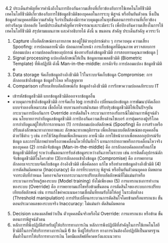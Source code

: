 4.2 ประเด็นสำคัญที่ควรคำนึงถึงในการป้องกันความเสี่ยงที่เกี่ยวข้องกับการใช้เทคโนโลยีชีวมิติ
เทคโนโลยีชีวมิติเกี่ยวข้องกับการใช้ข้อมูลชีวมิติของบุคคลในการระบุ พิสูจน์ หรือยืนยันตัวตน ซึ่งเป็น
ข้อมูลส่วนบุคคลที่มีความสำคัญ จึงจำเป็นต้องมีการควบคุมดูแลในทุกขั้นตอนการทำงานที่เกี่ยวข้องอย่างรัดกุม
ปลอดภัย โดยมีประเด็นสำคัญที่ควรพิจารณาและระมัดระวัง เพื่อป้องกันความเสี่ยงในการใช้เทคโนโลยีชีวมิติ
สรุปตามแผนภาพ และคำอธิบายได้ ดังนี้
น
ขนตอน
สำคัญ
ประเด็นสำคัญ
ควรระวัง
1. Capture
เก็บอัตลักษณ์ทางกายภาพ
ของผู้ใช้ด้วยอุปกรณ์ต่าง ๆ
การควบคุม
ความเสี่ยง
Spoofing:
การปลอมลายนิ้วมือ
ปลอมภาพใบหน้า
การเก็บข้อมูลที่มีคุณภาพ
ตรวจสอบการปลอมแปลง
ความปลอดภัยของอุปกรณ์
ช่องทางรับส่งข้อมูลชีวมิติ
การสอบทานคุณภาพข้อมูล
|
2. Signal processing
แปลงอัตลักษณ์ให้เป็น
ข้อมูลเทมเพลตชีวมิติ
(Biometric Template)
ที่พึงปฏิบัติ ดังนี้
Man-in-the-middle:
การดักจับ การปลอมแปลง
ข้อมูลชีวมิติ
e
3. Data storage
จัดเก็บข้อมูลอ้างอิงชีวมิติ
ไว้ในระบบจัดเก็บข้อมูล
Compromise:
การลักลอบเข้าถึงข้อมูล
ข้อมูลรั่วไหล หรือสูญหาย
4. Comparison
เปรียบเทียบอัตลักษณ์กับ
ข้อมูลอ้างอิงชีวมิติ
การรักษาความปลอดภัยระบบ IT
- เข้ารหัสข้อมูลชีวมิติ
แยกข้อมูลชีวมิติออกจากข้อมูลอื่น
- ควบคุมการเข้าถึงข้อมูลชีวมิติ
การจัดเก็บ log การเข้าถึง เปลี่ยนแปลงข้อมูล
การพัฒนา/คัดเลือกแบบจำลองที่เหมาะสม เชื่อถือได้
ทบทวนอย่างสม่ำเสมอ
ปรับปรุงข้อมูลชีวมิติให้เป็นปัจจุบัน
กระบวนการป้องกันการ Override การตัดสินใจ
กระบวนการรองรับกรณีไม่ผ่านการพิสูจน์ตัวตน
นโยบายการกำกับดูแลข้อมูลชีวมิติ การป้องกันความเสี่ยงด้านไซเบอร์ การคุ้มครองผู้บริโภค การกำกับดูแลผู้ให้บริการภายนอก
(1) การปลอมแปลงอัตลักษณ์ (Spoofing) คือ การสร้างหรือปรับแต่งลักษณะทางกายภาพและ
ลักษณะทางพฤติกรรม เพื่อเลียนแบบอัตลักษณ์ของบุคคลอื่นด้วยวิธีต่าง ๆ เช่น การใช้วัสดุเทียมเพื่อเลียนแบบ
ลายนิ้วมือ การใช้หน้ากากเพื่อหลอกอุปกรณ์รับข้อมูล และการใช้ภาพถ่ายหรือภาพเคลื่อนไหวที่บันทึกไว้
แทนการถ่ายภาพหรือการเคลื่อนไหวจริงของบุคคล
(2) การดักจับข้อมูล (Man-in-the-middle) คือ การลักลอบคัดลอกหรือแก้ไขข้อมูลชีวมิติที่อยู่
ระหว่างขั้นตอนการรับส่งข้อมูลระหว่างกันภายในระบบ เช่น การติดตั้งอุปกรณ์ดักจับข้อมูลชีวมิติในโครงข่าย
(3)การลักลอบเข้าถึงข้อมูล (Compromise) คือ การพยายามลักลอบเจาะระบบจัดเก็บข้อมูล
อ้างอิงชีวมิติ เพื่อคัดลอก แก้ไข หรือทําลายข้อมูลอ้างอิงชีวมิติ
(4) การตัดสินผิดพลาด (Inaccuracy) คือ การที่ระบบระบุ พิสูจน์ หรือยืนยันตัวตนบุคคล
ผิดพลาดจากระดับที่กําหนด โดยอาจเกิดจากกระบวนการเปรียบเทียบอัตลักษณ์ที่ไม่แม่นยำหรือ
กระบวนการเรียนรู้ของระบบ (Model training) ยังไม่เพียงพอ
(5) การแทรกแซงการทำงานของระบบ (Override) คือ การพยายามแก้ไขหรือข้ามขั้นตอน
การตัดสินใจของระบบการเปรียบเทียบอัตลักษณ์ เช่น การแก้ไขค่าคะแนนความเชื่อมั่นที่ยอมรับได้ให้อยู่
ในระดับต่ำลง (Threshold manipulation) การปรับเปลี่ยนกระบวนการตัดสินใจโดยข้ามหรือแทรกแซง
ขั้นตอนประมวลผลของระบบจริง
Inaccuracy:
ไม่แม่นยำ ตัดสินผิดพลาด
5. Decision
แสดงผลลัพธ์ว่าเป็น
ตัวบุคคลนั้นจริงหรือไม่
Override:
การแทรกแซง หรือข้าม
ขั้นตอนการพิสูจน์ตัวตน
5. หลักการที่พึงปฏิบัติสำหรับผู้ให้บริการทางการเงิน
หลักการพึงปฏิบัติที่สำคัญในการใช้เทคโนโลยีชีวมิติในการให้บริการทางการเงินมี 6 ข้อ ซึ่งผู้ให้บริการ
ทางการเงินต้องถือปฏิบัติเป็นมาตรฐานขั้นต่ำในการให้บริการทางการเงิน โดยมีผลลัพธ์ที่คาดหวังและแนวทาง
